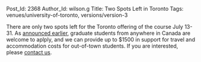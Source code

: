 Post_Id: 2368
Author_Id: wilson.g
Title: Two Spots Left in Toronto
Tags: venues/university-of-toronto, versions/version-3

<p>There are only two spots left for the Toronto offering of the course July 13-31. As <a href="{{root_path}}/blog/2009/04/software-carpentry-in-toronto-july-13-31-2008.html">announced earlier</a>, graduate students from anywhere in Canada are welcome to aplply, and we can provide up to $1500 in support for travel and accommodation costs for out-of-town students. If you are interested, please <a href="mailto:{{contact_email}}">contact us</a>.</p>
